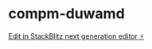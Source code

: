 # compm-duwamd

[Edit in StackBlitz next generation editor ⚡️](https://stackblitz.com/~/github.com/joshuacharley/compm-duwamd)